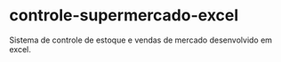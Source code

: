 # controle-supermercado-excel
Sistema de controle de estoque e vendas de mercado desenvolvido em excel.
